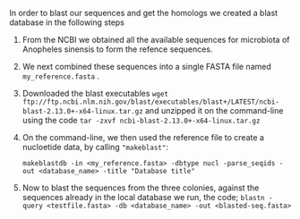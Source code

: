 In order to blast our sequences and get the homologs we created a blast database in the following steps

1. From the NCBI we obtained all the available sequences for microbiota of Anopheles sinensis to form the refence sequences.
2. We next combined these sequences into a single FASTA file named `my_reference.fasta` . 
3. Downloaded the blast executables `wget ftp://ftp.ncbi.nlm.nih.gov/blast/executables/blast+/LATEST/ncbi-blast-2.13.0+-x64-linux.tar.gz` and unzipped it on the command-line using the code `tar -zxvf ncbi-blast-2.13.0+-x64-linux.tar.gz`
4. On the command-line, we then used the reference file to create a nucloetide data, by calling `"makeblast"`:

    `makeblastdb -in <my_reference.fasta> -dbtype nucl -parse_seqids -out <database_name> -title "Database title"`
5. Now to blast the sequences from the three colonies, against the sequences already in the local database we run, the code;
   `blastn -query <testfile.fasta> -db <database_name> -out <blasted-seq.fasta>`
